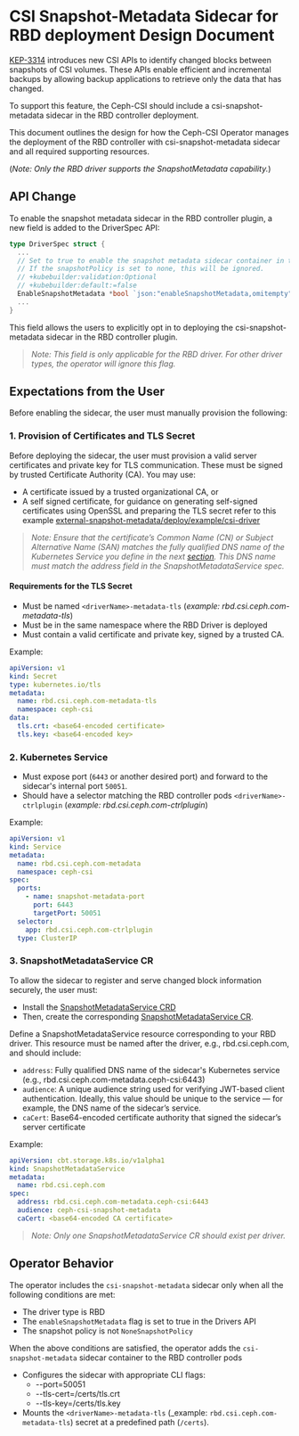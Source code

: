 # CSI Snapshot-Metadata Sidecar for RBD deployment Design Document

[KEP-3314](https://github.com/kubernetes/enhancements/tree/master/keps/sig-storage/3314-csi-changed-block-tracking)
introduces new CSI APIs to identify changed blocks between snapshots of CSI volumes.
These APIs enable efficient and incremental backups by allowing backup applications
to retrieve only the data that has changed.

To support this feature, the Ceph-CSI should include a csi-snapshot-metadata
sidecar in the RBD controller deployment.

This document outlines the design for how the Ceph-CSI Operator manages the deployment
of the RBD controller with csi-snapshot-metadata sidecar and all required supporting resources.

(_Note: Only the RBD driver supports the SnapshotMetadata capability._)

## API Change

To enable the snapshot metadata sidecar in the RBD controller plugin,
a new field is added to the DriverSpec API:

```go
type DriverSpec struct {
  ...
  // Set to true to enable the snapshot metadata sidecar container in the RBD controller-plugin pod.
  // If the snapshotPolicy is set to none, this will be ignored.
  // +kubebuilder:validation:Optional
  // +kubebuilder:default:=false
  EnableSnapshotMetadata *bool `json:"enableSnapshotMetadata,omitempty"`
  ...
}
```

This field allows the users to explicitly opt in to deploying the
csi-snapshot-metadata sidecar in the RBD controller plugin.

> _Note: This field is only applicable for the RBD driver. For other driver types, the operator will ignore this flag._

## Expectations from the User

Before enabling the sidecar, the user must manually provision the following:

### 1. Provision of Certificates and TLS Secret

Before deploying the sidecar, the user must provision a valid server certificates
and private key for TLS communication. These must  be signed by trusted Certificate
Authority (CA). You may use:
- A certificate issued by a trusted organizational CA, or
- A self signed certificate, for guidance on generating self-signed certificates using
OpenSSL and preparing the TLS secret refer to this example [external-snapshot-metadata/deploy/example/csi-driver](https://github.com/kubernetes-csi/external-snapshot-metadata/tree/v0.1.0/deploy/example/csi-driver)

> _Note: Ensure that the certificate’s Common Name (CN) or Subject Alternative Name (SAN) matches the fully qualified DNS name of the Kubernetes Service you define in the next [section](#2-kubernetes-service). This DNS name must match the address field in the SnapshotMetadataService spec._

#### Requirements for the TLS Secret

- Must be named `<driverName>-metadata-tls` (_example: rbd.csi.ceph.com-metadata-tls_)
- Must be in the same namespace where the RBD Driver is deployed
- Must contain a valid certificate and private key, signed by a trusted CA.

Example:
```yaml
apiVersion: v1
kind: Secret
type: kubernetes.io/tls
metadata:
  name: rbd.csi.ceph.com-metadata-tls
  namespace: ceph-csi
data:
  tls.crt: <base64-encoded certificate>
  tls.key: <base64-encoded key>
```

### 2. Kubernetes Service
- Must expose port (`6443` or another desired port) and forward to the sidecar's internal port `50051`.
- Should have a selector matching the RBD controller pods `<driverName>-ctrlplugin` (_example: rbd.csi.ceph.com-ctrlplugin_)

Example:
```yaml
apiVersion: v1
kind: Service
metadata:
  name: rbd.csi.ceph.com-metadata
  namespace: ceph-csi
spec:
  ports:
    - name: snapshot-metadata-port
      port: 6443
      targetPort: 50051
  selector:
    app: rbd.csi.ceph.com-ctrlplugin
  type: ClusterIP
```

### 3. SnapshotMetadataService CR

To allow the sidecar to register and serve changed block information securely, the user must:

- Install the [SnapshotMetadataService CRD](https://raw.githubusercontent.com/kubernetes-csi/external-snapshot-metadata/refs/tags/v0.1.0/client/config/crd/cbt.storage.k8s.io_snapshotmetadataservices.yaml)
- Then, create the corresponding [SnapshotMetadataService CR](https://github.com/kubernetes/enhancements/blob/master/keps/sig-storage/3314-csi-changed-block-tracking/README.md#snapshot-metadata-service-custom-resource).

Define a SnapshotMetadataService resource corresponding to your RBD driver.
This resource must be named after the driver, e.g., rbd.csi.ceph.com, and should include:

- `address`: Fully qualified DNS name of the sidecar's Kubernetes service (e.g., rbd.csi.ceph.com-metadata.ceph-csi:6443)
- `audience`: A unique audience string used for verifying JWT-based client authentication. Ideally, this value should be unique to the service — for example, the DNS name of the sidecar’s service.
- `caCert`: Base64-encoded certificate authority that signed the sidecar’s server certificate

Example:
```yaml
apiVersion: cbt.storage.k8s.io/v1alpha1
kind: SnapshotMetadataService
metadata:
  name: rbd.csi.ceph.com
spec:
  address: rbd.csi.ceph.com-metadata.ceph-csi:6443
  audience: ceph-csi-snapshot-metadata
  caCert: <base64-encoded CA certificate>
```

> _Note: Only one SnapshotMetadataService CR should exist per driver._

## Operator Behavior

The operator includes the `csi-snapshot-metadata` sidecar only when all the following
conditions are met:

- The driver type is RBD
- The `enableSnapshotMetadata` flag is set to true in the Drivers API
- The snapshot policy is not `NoneSnapshotPolicy`

When the above conditions are satisfied, the operator adds the `csi-snapshot-metadata` sidecar container to the RBD controller pods

- Configures the sidecar with appropriate CLI flags:
  - --port=50051
  - --tls-cert=/certs/tls.crt
  - --tls-key=/certs/tls.key
- Mounts the `<driverName>-metadata-tls` (_example: `rbd.csi.ceph.com-metadata-tls`) secret at a predefined path (`/certs`).
